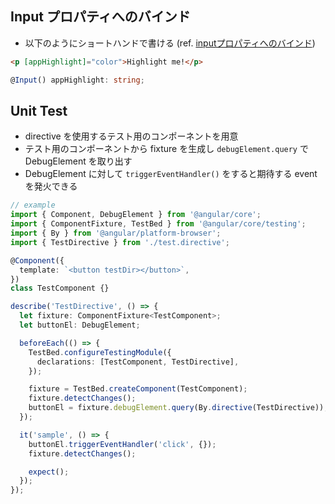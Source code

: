 ## Input プロパティへのバインド
- 以下のようにショートハンドで書ける (ref. [inputプロパティへのバインド](https://angular.jp/guide/attribute-directives#inputプロパティへのバインド))

```html
<p [appHighlight]="color">Highlight me!</p>
```

```ts
@Input() appHighlight: string;
```

## Unit Test
- directive を使用するテスト用のコンポーネントを用意
- テスト用のコンポーネントから fixture を生成し `debugElement.query` で DebugElement を取り出す
- DebugElement に対して `triggerEventHandler()` をすると期待する event を発火できる

```ts
// example
import { Component, DebugElement } from '@angular/core';
import { ComponentFixture, TestBed } from '@angular/core/testing';
import { By } from '@angular/platform-browser';
import { TestDirective } from './test.directive';

@Component({
  template: `<button testDir></button>`,
})
class TestComponent {}

describe('TestDirective', () => {
  let fixture: ComponentFixture<TestComponent>;
  let buttonEl: DebugElement;

  beforeEach(() => {
    TestBed.configureTestingModule({
      declarations: [TestComponent, TestDirective],
    });

    fixture = TestBed.createComponent(TestComponent);
    fixture.detectChanges();
    buttonEl = fixture.debugElement.query(By.directive(TestDirective));
  });

  it('sample', () => {
    buttonEl.triggerEventHandler('click', {});
    fixture.detectChanges();

    expect();
  });
});

```
